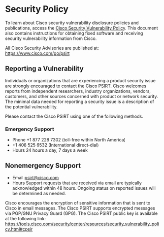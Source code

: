 # Security Policy

To learn about Cisco security vulnerability disclosure policies and publications, access the [Cisco Security Vulnerability Policy](https://tools.cisco.com/security/center/resources/security_vulnerability_policy.html). This document also contains instructions for obtaining fixed software and receiving security vulnerability information from Cisco.

All Cisco Security Advisories are published at: https://www.cisco.com/go/psirt

## Reporting a Vulnerability

Individuals or organizations that are experiencing a product security issue are strongly encouraged to contact the Cisco PSIRT. Cisco welcomes reports from independent researchers, industry organizations, vendors, customers, and other sources concerned with product or network security. The minimal data needed for reporting a security issue is a description of the potential vulnerability.

Please contact the Cisco PSIRT using one of the following methods.

### Emergency Support
- Phone	+1 877 228 7302 (toll-free within North America)  
- +1 408 525 6532 (International direct-dial)
- Hours	24 hours a day, 7 days a week
 
## Nonemergency Support
- Email	psirt@cisco.com
- Hours	Support requests that are received via email are typically acknowledged within 48 hours. Ongoing status on reported issues will be determined as needed.

Cisco encourages the encryption of sensitive information that is sent to Cisco in email messages. The Cisco PSIRT supports encrypted messages via PGP/GNU Privacy Guard (GPG). The Cisco PSIRT public key is available at the following link:  https://tools.cisco.com/security/center/resources/security_vulnerability_policy.html#cpsir
